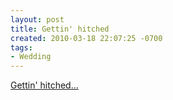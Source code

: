 ```yaml
---
layout: post
title: Gettin' hitched
created: 2010-03-18 22:07:25 -0700
tags:
- Wedding
---
```

<p>
<a href="http://wedding.katyandrichard.com/">Gettin' hitched...</a>
</p>

